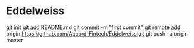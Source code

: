 Eddelweiss
==========
git init
git add README.md
git commit -m "first commit"
git remote add origin https://github.com/Accord-Fintech/Eddelweiss.git
git push -u origin master
